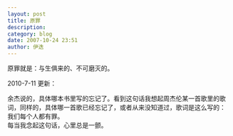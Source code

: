 ```yaml
---
layout: post
title: 原罪
description: 
category: blog
date: 2007-10-24 23:51
author: 伊迭
---
```

原罪就是：与生俱来的、不可磨灭的。

2010-7-11 更新：

余杰说的，具体哪本书里写的忘记了。看到这句话我想起周杰伦某一首歌里的歌词，同样的，具体哪一首歌已经忘记了，或者从来没知道过，歌词是这么写的：  
我们每个人都有罪。  
每当我念起这句话，心里总是一颤。